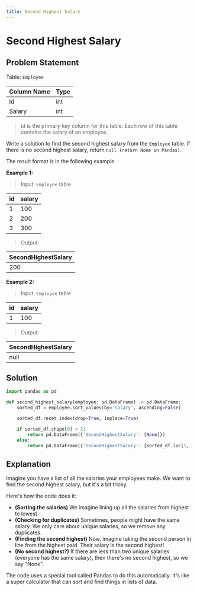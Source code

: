 ```yaml
---
title: Second Highest Salary
---
```


# Second Highest Salary

<Badge type="warning" text="LeetCode" /> <a href="https://leetcode.com/problems/second-highest-salary/" target="_blank"><Badge type="warning" text="#176" /> </a> <Badge type="info" text="🟠 Medium" /> <Badge type="info" text="Pandas" /> <a href="https://github.com/noeyislearning" target="_blank"><Badge type="tip" text="Solve by @noeyislearning" /> </a>

## Problem Statement

Table: `Employee`

| Column Name | Type |
| ----------- | ---- |
| Id          | int  |
| Salary      | int  |

> id is the primary key column for this table.
> Each row of this table contains the salary of an employee.

Write a solution to find the second highest salary from the `Employee` table. If there is no second highest salary, return `null (return None in Pandas)`.

The result format is in the following example.

**Example 1:**

> Input: `Employee` table

| id  | salary |
| --- | ------ |
| 1   | 100    |
| 2   | 200    |
| 3   | 300    |

> Output:

| SecondHighestSalary |
| ------------------- |
| 200                 |

**Example 2:**

> Input: `Employee` table

| id  | salary |
| --- | ------ |
| 1   | 100    |

> Output:

| SecondHighestSalary |
| ------------------- |
| null                |

## Solution

```python pandas
import pandas as pd

def second_highest_salary(employee: pd.DataFrame) -> pd.DataFrame:
    sorted_df = employee.sort_values(by='salary', ascending=False)

    sorted_df.reset_index(drop=True, inplace=True)

    if sorted_df.shape[0] < 2:
        return pd.DataFrame({'SecondHighestSalary': [None]})
    else:
        return pd.DataFrame({'SecondHighestSalary': [sorted_df.loc[1, 'salary']]})
```

## Explanation

Imagine you have a list of all the salaries your employees make. We want to find the second highest salary, but it's a bit tricky.

Here's how the code does it:

- **(Sorting the salaries)** We imagine lining up all the salaries from highest to lowest.
- **(Checking for duplicates)** Sometimes, people might have the same salary. We only care about unique salaries, so we remove any duplicates.
- **(Finding the second highest)** Now, imagine taking the second person in line from the highest paid. Their salary is the second highest!
- **(No second highest?)** If there are less than two unique salaries (everyone has the same salary), then there's no second highest, so we say "None".

The code uses a special tool called Pandas to do this automatically. It's like a super calculator that can sort and find things in lists of data.
